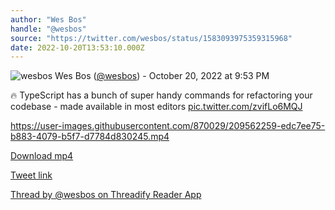 ```yaml
---
author: "Wes Bos"
handle: "@wesbos"
source: "https://twitter.com/wesbos/status/1583093975359315968"
date: 2022-10-20T13:53:10.000Z
---
```


![wesbos](https://pbs.twimg.com/profile_images/877525007185858562/7G9vGTca_normal.jpg)
Wes Bos ([@wesbos](https://twitter.com/wesbos)) - October 20, 2022 at 9:53 PM

🔥 TypeScript has a bunch of super handy commands for refactoring your codebase - made available in most editors [pic.twitter.com/zvifLo6MQJ](https://twitter.com/wesbos/status/1583093975359315968/video/1)

https://user-images.githubusercontent.com/870029/209562259-edc7ee75-b883-4079-b5f7-d7784d830245.mp4

[Download mp4](../videos/wesbos%20-%201583093975359315968.mp4)

[Tweet link](https://twitter.com/wesbos/status/1583093975359315968)

[Thread by @wesbos on Threadify Reader App](https://threadify.productsway.com/thread/1583093975359315968)
